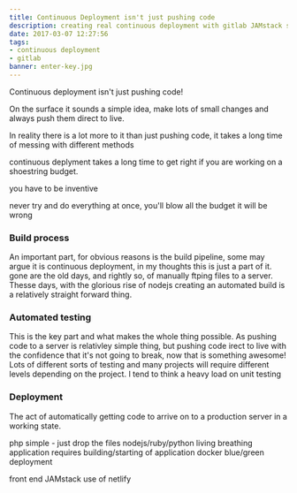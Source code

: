 ```yaml
---
title: Continuous Deployment isn't just pushing code
description: creating real continuous deployment with gitlab JAMstack set up
date: 2017-03-07 12:27:56
tags: 
- continuous deployment
- gitlab
banner: enter-key.jpg
---
```


Continuous deployment isn't just pushing code!

On the surface it sounds a simple idea, make lots of small changes and always push them direct to live.

In reality there is a lot more to it than just pushing code, it takes a long time of messing with different methods 

continuous deplyment takes a long time to get right if you are working on a shoestring budget.

you have to be inventive

never try and do everything at once, you'll blow all the budget it will be wrong

### Build process

An important part, for obvious reasons is the build pipeline, some may argue it is continuous deployment, in my thoughts this is just a part of it. gone are the old days, and rightly so, of manually ftping files to a server. Thesse days, with the glorious rise of nodejs creating an automated build is a relatively straight forward thing.

### Automated testing

This is the key part and what makes the whole thing possible. As pushing code to a server is relativley simple thing, but pushing code irect to live with the confidence that it's not going to break, now that is something awesome!
Lots of different sorts of testing and many projects will require different levels depending on the project. I tend to think a heavy load on unit testing

### Deployment 

The act of automatically getting code to arrive on to a production server in a working state.

php simple - just drop the files
nodejs/ruby/python living breathing application requires building/starting of application
docker
blue/green deployment

front end JAMstack use of netlify


